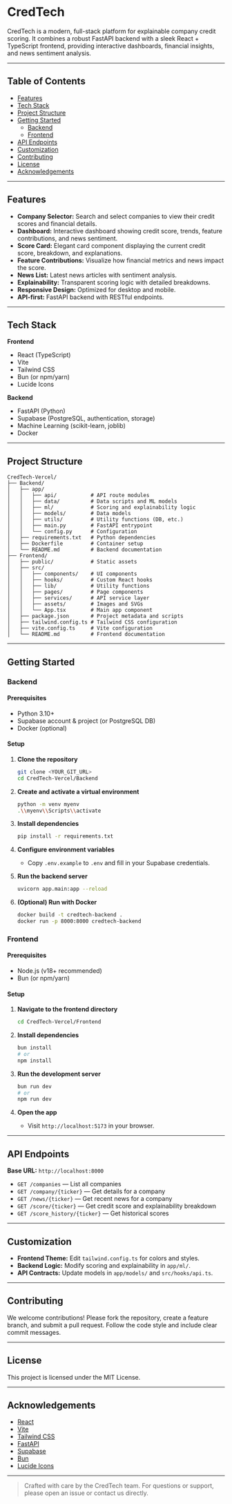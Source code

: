 
# CredTech

CredTech is a modern, full-stack platform for explainable company credit scoring. It combines a robust FastAPI backend with a sleek React + TypeScript frontend, providing interactive dashboards, financial insights, and news sentiment analysis.

---

## Table of Contents

- [Features](#features)
- [Tech Stack](#tech-stack)
- [Project Structure](#project-structure)
- [Getting Started](#getting-started)
  - [Backend](#backend)
  - [Frontend](#frontend)
- [API Endpoints](#api-endpoints)
- [Customization](#customization)
- [Contributing](#contributing)
- [License](#license)
- [Acknowledgements](#acknowledgements)

---

## Features

- **Company Selector:** Search and select companies to view their credit scores and financial details.
- **Dashboard:** Interactive dashboard showing credit score, trends, feature contributions, and news sentiment.
- **Score Card:** Elegant card component displaying the current credit score, breakdown, and explanations.
- **Feature Contributions:** Visualize how financial metrics and news impact the score.
- **News List:** Latest news articles with sentiment analysis.
- **Explainability:** Transparent scoring logic with detailed breakdowns.
- **Responsive Design:** Optimized for desktop and mobile.
- **API-first:** FastAPI backend with RESTful endpoints.

---

## Tech Stack

**Frontend**
- React (TypeScript)
- Vite
- Tailwind CSS
- Bun (or npm/yarn)
- Lucide Icons

**Backend**
- FastAPI (Python)
- Supabase (PostgreSQL, authentication, storage)
- Machine Learning (scikit-learn, joblib)
- Docker

---

## Project Structure

```
CredTech-Vercel/
├── Backend/
│   ├── app/
│   │   ├── api/           # API route modules
│   │   ├── data/          # Data scripts and ML models
│   │   ├── ml/            # Scoring and explainability logic
│   │   ├── models/        # Data models
│   │   ├── utils/         # Utility functions (DB, etc.)
│   │   ├── main.py        # FastAPI entrypoint
│   │   └── config.py      # Configuration
│   ├── requirements.txt   # Python dependencies
│   ├── Dockerfile         # Container setup
│   └── README.md          # Backend documentation
├── Frontend/
│   ├── public/            # Static assets
│   ├── src/
│   │   ├── components/    # UI components
│   │   ├── hooks/         # Custom React hooks
│   │   ├── lib/           # Utility functions
│   │   ├── pages/         # Page components
│   │   ├── services/      # API service layer
│   │   ├── assets/        # Images and SVGs
│   │   └── App.tsx        # Main app component
│   ├── package.json       # Project metadata and scripts
│   ├── tailwind.config.ts # Tailwind CSS configuration
│   ├── vite.config.ts     # Vite configuration
│   └── README.md          # Frontend documentation
```

---

## Getting Started

### Backend

#### Prerequisites
- Python 3.10+
- Supabase account & project (or PostgreSQL DB)
- Docker (optional)

#### Setup

1. **Clone the repository**
	```sh
	git clone <YOUR_GIT_URL>
	cd CredTech-Vercel/Backend
	```

2. **Create and activate a virtual environment**
	```sh
	python -m venv myenv
	.\\myenv\\Scripts\\activate
	```

3. **Install dependencies**
	```sh
	pip install -r requirements.txt
	```

4. **Configure environment variables**
	- Copy `.env.example` to `.env` and fill in your Supabase credentials.

5. **Run the backend server**
	```sh
	uvicorn app.main:app --reload
	```

6. **(Optional) Run with Docker**
	```sh
	docker build -t credtech-backend .
	docker run -p 8000:8000 credtech-backend
	```

### Frontend

#### Prerequisites
- Node.js (v18+ recommended)
- Bun (or npm/yarn)

#### Setup

1. **Navigate to the frontend directory**
	```sh
	cd CredTech-Vercel/Frontend
	```

2. **Install dependencies**
	```sh
	bun install
	# or
	npm install
	```

3. **Run the development server**
	```sh
	bun run dev
	# or
	npm run dev
	```

4. **Open the app**
	- Visit `http://localhost:5173` in your browser.

---

## API Endpoints

**Base URL:** `http://localhost:8000`

- `GET /companies` — List all companies
- `GET /company/{ticker}` — Get details for a company
- `GET /news/{ticker}` — Get recent news for a company
- `GET /score/{ticker}` — Get credit score and explainability breakdown
- `GET /score_history/{ticker}` — Get historical scores

---

## Customization

- **Frontend Theme:** Edit `tailwind.config.ts` for colors and styles.
- **Backend Logic:** Modify scoring and explainability in `app/ml/`.
- **API Contracts:** Update models in `app/models/` and `src/hooks/api.ts`.

---

## Contributing

We welcome contributions! Please fork the repository, create a feature branch, and submit a pull request. Follow the code style and include clear commit messages.

---

## License

This project is licensed under the MIT License.

---

## Acknowledgements

- [React](https://react.dev/)
- [Vite](https://vitejs.dev/)
- [Tailwind CSS](https://tailwindcss.com/)
- [FastAPI](https://fastapi.tiangolo.com/)
- [Supabase](https://supabase.com/)
- [Bun](https://bun.sh/)
- [Lucide Icons](https://lucide.dev/)

---

> Crafted with care by the CredTech team. For questions or support, please open an issue or contact us directly.

